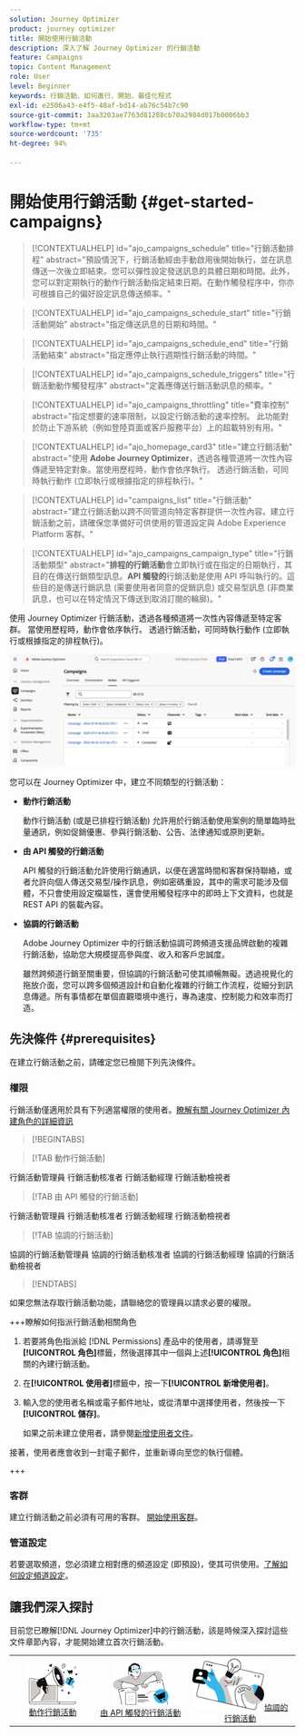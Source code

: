 ```yaml
---
solution: Journey Optimizer
product: journey optimizer
title: 開始使用行銷活動
description: 深入了解 Journey Optimizer 的行銷活動
feature: Campaigns
topic: Content Management
role: User
level: Beginner
keywords: 行銷活動、如何進行、開始、最佳化程式
exl-id: e2506a43-e4f5-48af-bd14-ab76c54b7c90
source-git-commit: 3aa3203ae7763d81288cb70a2984d017b0006bb3
workflow-type: tm+mt
source-wordcount: '735'
ht-degree: 94%

---
```


# 開始使用行銷活動 {#get-started-campaigns}

>[!CONTEXTUALHELP]
>id="ajo_campaigns_schedule"
>title="行銷活動排程"
>abstract="預設情況下，行銷活動經由手動啟用後開始執行，並在訊息傳送一次後立即結束。您可以彈性設定發送訊息的具體日期和時間。此外，您可以對定期執行的動作行銷活動指定結束日期。在動作觸發程序中，你亦可根據自己的偏好設定訊息傳送頻率。"

>[!CONTEXTUALHELP]
>id="ajo_campaigns_schedule_start"
>title="行銷活動開始"
>abstract="指定傳送訊息的日期和時間。"

>[!CONTEXTUALHELP]
>id="ajo_campaigns_schedule_end"
>title="行銷活動結束"
>abstract="指定應停止執行週期性行銷活動的時間。"

>[!CONTEXTUALHELP]
>id="ajo_campaigns_schedule_triggers"
>title="行銷活動動作觸發程序"
>abstract="定義應傳送行銷活動訊息的頻率。"

>[!CONTEXTUALHELP]
>id="ajo_campaigns_throttling"
>title="費率控制"
>abstract="指定想要的速率限制，以設定行銷活動的速率控制。 此功能對於防止下游系統（例如登陸頁面或客戶服務平台）上的超載特別有用。"

>[!CONTEXTUALHELP]
>id="ajo_homepage_card3"
>title="建立行銷活動"
>abstract="使用 **Adobe Journey Optimizer**，透過各種管道將一次性內容傳遞至特定對象。當使用歷程時，動作會依序執行。 透過行銷活動，可同時執行動作 (立即執行或根據指定的排程執行)。"

>[!CONTEXTUALHELP]
>id="campaigns_list"
>title="行銷活動"
>abstract="建立行銷活動以跨不同管道向特定客群提供一次性內容。建立行銷活動之前，請確保您準備好可供使用的管道設定與 Adobe Experience Platform 客群。"

>[!CONTEXTUALHELP]
>id="ajo_campaigns_campaign_type"
>title="行銷活動類型"
>abstract="**排程的行銷活動**&#x200B;會立即執行或在指定的日期執行，其目的在傳送行銷類型訊息。**API 觸發的**&#x200B;行銷活動是使用 API 呼叫執行的。這些目的是傳送行銷訊息 (需要使用者同意的促銷訊息) 或交易型訊息 (非商業訊息，也可以在特定情況下傳送到取消訂閱的輪廓)。"

使用 Journey Optimizer 行銷活動，透過各種頻道將一次性內容傳遞至特定客群。 當使用歷程時，動作會依序執行。 透過行銷活動，可同時執行動作 (立即執行或根據指定的排程執行)。

![](assets/gs-campaigns.png)

您可以在 Journey Optimizer 中，建立不同類型的行銷活動：

* **動作行銷活動**

  動作行銷活動 (或是已排程行銷活動) 允許用於行銷活動使用案例的簡單臨時批量通訊，例如促銷優惠、參與行銷活動、公告、法律通知或原則更新。

* **由 API 觸發的行銷活動**

  API 觸發的行銷活動允許使用行銷通訊，以便在適當時間和客群保持聯絡，或者允許向個人傳送交易型/操作訊息，例如密碼重設，其中的需求可能涉及個體，不只會使用設定檔屬性，還會使用觸發程序中的即時上下文資料，也就是 REST API 的裝載內容。

* **協調的行銷活動**

  Adobe Journey Optimizer 中的行銷活動協調可跨頻道支援品牌啟動的複雜行銷活動，協助您大規模提高參與度、收入和客戶忠誠度。

  雖然跨頻道行銷至關重要，但協調的行銷活動可使其順暢無礙。透過視覺化的拖放介面，您可以跨多個頻道設計和自動化複雜的行銷工作流程，從細分到訊息傳遞。所有事情都在單個直觀環境中進行，專為速度、控制能力和效率而打造。

## 先決條件 {#prerequisites}

在建立行銷活動之前，請確定您已檢閱下列先決條件。

### 權限

行銷活動僅適用於具有下列適當權限的使用者。[瞭解有關 Journey Optimizer 內建角色的詳細資訊](../administration/ootb-product-profiles.md)

>[!BEGINTABS]

>[!TAB 動作行銷活動]

行銷活動管理員
行銷活動核准者
行銷活動經理
行銷活動檢視者

>[!TAB 由 API 觸發的行銷活動]

行銷活動管理員
行銷活動核准者
行銷活動經理
行銷活動檢視者

>[!TAB 協調的行銷活動]

協調的行銷活動管理員
協調的行銷活動核准者
協調的行銷活動經理
協調的行銷活動檢視者

>[!ENDTABS]

如果您無法存取行銷活動功能，請聯絡您的管理員以請求必要的權限。

+++瞭解如何指派行銷活動相關角色

1. 若要將角色指派給 [!DNL Permissions] 產品中的使用者，請導覽至&#x200B;**[!UICONTROL 角色]**&#x200B;標籤，然後選擇其中一個與上述&#x200B;**[!UICONTROL 角色]**&#x200B;相關的內建行銷活動。

1. 在&#x200B;**[!UICONTROL 使用者]**&#x200B;標籤中，按一下&#x200B;**[!UICONTROL 新增使用者]**。

1. 輸入您的使用者名稱或電子郵件地址，或從清單中選擇使用者，然後按一下&#x200B;**[!UICONTROL 儲存]**。

   如果之前未建立使用者，請參閱[新增使用者文件](https://experienceleague.adobe.com/zh-hant/docs/experience-platform/access-control/ui/users)。

接著，使用者應會收到一封電子郵件，並重新導向至您的執行個體。

+++

### 客群

建立行銷活動之前必須有可用的客群。 [開始使用客群](../audience/about-audiences.md)。

### 管道設定

若要選取頻道，您必須建立相對應的頻道設定 (即預設)，使其可供使用。[了解如何設定頻道設定](../configuration/channel-surfaces.md)。

## 讓我們深入探討

目前您已瞭解[!DNL Journey Optimizer]中的行銷活動，該是時候深入探討這些文件章節內容，才能開始建立首次行銷活動。

<table style="table-layout:fixed"><tr style="border: 0; text-align: center;">
<td><a href="create-campaign.md"><img width="70%" alt="動作行銷活動" src="assets/do-not-localize/gs-action-campaign.png"></a><br/><a href="create-campaign.md">動作行銷活動</a></td>
<td><a href="api-triggered-campaigns.md"><img width="70%" alt="簡訊" src="assets/do-not-localize/gs-api-triggered-campaign.png"></a><br/><a href="api-triggered-campaigns.md">由 API 觸發的行銷活動</a></td>
<td><a href="../orchestrated/gs-orchestrated-campaigns.md"><img width="70%" alt="推播" src="assets/do-not-localize/gs-orchestrated-campaign.png"></a><a href="../orchestrated/gs-orchestrated-campaigns.md">協調的行銷活動</a></td>
</tr></table>
